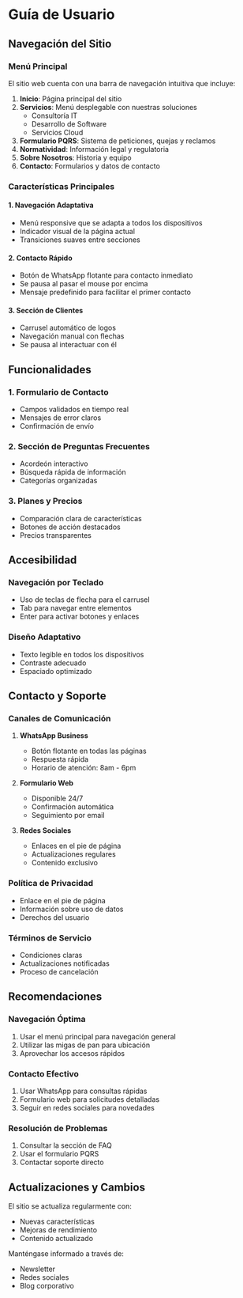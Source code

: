 # Guía de Usuario

## Navegación del Sitio

### Menú Principal
El sitio web cuenta con una barra de navegación intuitiva que incluye:

1. **Inicio**: Página principal del sitio
2. **Servicios**: Menú desplegable con nuestras soluciones
   - Consultoría IT
   - Desarrollo de Software
   - Servicios Cloud
3. **Formulario PQRS**: Sistema de peticiones, quejas y reclamos
4. **Normatividad**: Información legal y regulatoria
5. **Sobre Nosotros**: Historia y equipo
6. **Contacto**: Formularios y datos de contacto

### Características Principales

#### 1. Navegación Adaptativa
- Menú responsive que se adapta a todos los dispositivos
- Indicador visual de la página actual
- Transiciones suaves entre secciones

#### 2. Contacto Rápido
- Botón de WhatsApp flotante para contacto inmediato
- Se pausa al pasar el mouse por encima
- Mensaje predefinido para facilitar el primer contacto

#### 3. Sección de Clientes
- Carrusel automático de logos
- Navegación manual con flechas
- Se pausa al interactuar con él

## Funcionalidades

### 1. Formulario de Contacto
- Campos validados en tiempo real
- Mensajes de error claros
- Confirmación de envío

### 2. Sección de Preguntas Frecuentes
- Acordeón interactivo
- Búsqueda rápida de información
- Categorías organizadas

### 3. Planes y Precios
- Comparación clara de características
- Botones de acción destacados
- Precios transparentes

## Accesibilidad

### Navegación por Teclado
- Uso de teclas de flecha para el carrusel
- Tab para navegar entre elementos
- Enter para activar botones y enlaces

### Diseño Adaptativo
- Texto legible en todos los dispositivos
- Contraste adecuado
- Espaciado optimizado

## Contacto y Soporte

### Canales de Comunicación
1. **WhatsApp Business**
   - Botón flotante en todas las páginas
   - Respuesta rápida
   - Horario de atención: 8am - 6pm

2. **Formulario Web**
   - Disponible 24/7
   - Confirmación automática
   - Seguimiento por email

3. **Redes Sociales**
   - Enlaces en el pie de página
   - Actualizaciones regulares
   - Contenido exclusivo

### Política de Privacidad
- Enlace en el pie de página
- Información sobre uso de datos
- Derechos del usuario

### Términos de Servicio
- Condiciones claras
- Actualizaciones notificadas
- Proceso de cancelación

## Recomendaciones

### Navegación Óptima
1. Usar el menú principal para navegación general
2. Utilizar las migas de pan para ubicación
3. Aprovechar los accesos rápidos

### Contacto Efectivo
1. Usar WhatsApp para consultas rápidas
2. Formulario web para solicitudes detalladas
3. Seguir en redes sociales para novedades

### Resolución de Problemas
1. Consultar la sección de FAQ
2. Usar el formulario PQRS
3. Contactar soporte directo

## Actualizaciones y Cambios

El sitio se actualiza regularmente con:
- Nuevas características
- Mejoras de rendimiento
- Contenido actualizado

Manténgase informado a través de:
- Newsletter
- Redes sociales
- Blog corporativo 